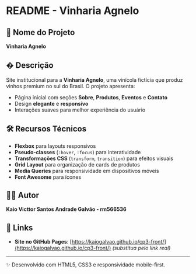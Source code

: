 # README - Vinharia Agnelo  

## 📌 Nome do Projeto  
**Vinharia Agnelo**  

## � Descrição  
Site institucional para a **Vinharia Agnelo**, uma vinícola fictícia que produz vinhos premium no sul do Brasil. O projeto apresenta:  
- Página inicial com seções **Sobre**, **Produtos**, **Eventos** e **Contato**  
- Design **elegante** e **responsivo**  
- Interações suaves para melhor experiência do usuário  

## 🛠 Recursos Técnicos  
- **Flexbox** para layouts responsivos  
- **Pseudo-classes** (`:hover`, `:focus`) para interatividade  
- **Transformações CSS** (`transform`, `transition`) para efeitos visuais  
- **Grid Layout** para organização de cards de produtos  
- **Media Queries** para responsividade em dispositivos móveis  
- **Font Awesome** para ícones  

## 👨‍💻 Autor  
**Kaio Victtor Santos Andrade Galvão - rm566536**  

## 🔗 Links  
- **Site no GitHub Pages**: [https://kaiogalvao.github.io/cp3-front/](https://kaiogalvao.github.io/cp3-front/) *(substitua pelo link real)*  

---  
✨ Desenvolvido com HTML5, CSS3 e responsividade mobile-first.  
